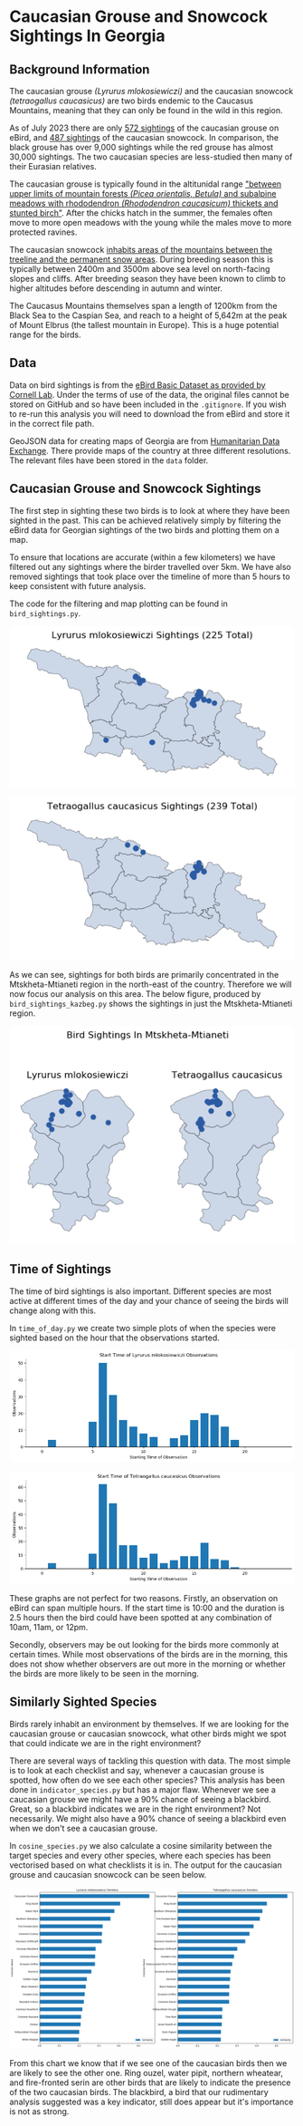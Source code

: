 # Caucasian Grouse and Snowcock Sightings In Georgia

## Background Information

The caucasian grouse _(Lyrurus mlokosiewiczi)_ and the caucasian snowcock _(tetraogallus caucasicus)_ are two birds endemic to the Caucasus Mountains, meaning that they can only be found in the wild in this region.

As of July 2023 there are only [572 sightings](https://ebird.org/species/caugro1) of the caucasian grouse on eBird, and [487 sightings](https://ebird.org/species/causno1/) of the caucasian snowcock. In comparison, the black grouse has over 9,000 sightings while the red grouse has almost 30,000 sightings. The two caucasian species are less-studied then many of their Eurasian relatives.

The caucasian grouse is typically found in the altitunidal range ["between upper limits of mountain forests _(Picea orientalis, Betula)_ and subalpine meadows with rhododendron _(Rhododendron caucasicum)_ thickets and stunted birch"](https://doi.org/10.2173/bow.caugro1.01.1). After the chicks hatch in the summer, the females often move to more open meadows with the young while the males move to more protected ravines.

The caucasian snowcock [inhabits areas of the mountains between the treeline and the permanent snow areas](https://birdsoftheworld.org/bow/species/causno1/cur/habitat). During breeding season this is typically between 2400m and 3500m above sea level on north-facing slopes and cliffs. After breeding season they have been known to climb to higher altitudes before descending in autumn and winter.

The Caucasus Mountains themselves span a length of 1200km from the Black Sea to the Caspian Sea, and reach to a height of 5,642m at the peak of Mount Elbrus (the tallest mountain in Europe). This is a huge potential range for the birds.

## Data

Data on bird sightings is from the [eBird Basic Dataset as provided by Cornell Lab](https://science.ebird.org/en/use-ebird-data/download-ebird-data-products). Under the terms of use of the data, the original files cannot be stored on GitHub and so have been included in the `.gitignore`. If you wish to re-run this analysis you will need to download the from eBird and store it in the correct file path.

GeoJSON data for creating maps of Georgia are from [Humanitarian Data Exchange](https://data.humdata.org/dataset/geoboundaries-admin-boundaries-for-georgia). There provide maps of the country at three different resolutions. The relevant files have been stored in the `data` folder.

## Caucasian Grouse and Snowcock Sightings

The first step in sighting these two birds is to look at where they have been sighted in the past. This can be achieved relatively simply by filtering the eBird data for Georgian sightings of the two birds and plotting them on a map.

To ensure that locations are accurate (within a few kilometers) we have filtered out any sightings where the birder travelled over 5km. We have also removed sightings that took place over the timeline of more than 5 hours to keep consistent with future analysis.

The code for the filtering and map plotting can be found in `bird_sightings.py`.

![Caucasian grouse sightings in Georgia](./fig/lyrurus_mlokosiewiczi_sightings.png)

![Caucasian snowcock sightings in Georgia](./fig/tetraogallus_caucasicus_sightings.png)

As we can see, sightings for both birds are primarily concentrated in the Mtskheta-Mtianeti region in the north-east of the country. Therefore we will now focus our analysis on this area. The below figure, produced by `bird_sightings_kazbeg.py` shows the sightings in just the Mtskheta-Mtianeti region.

![Mtskheta-Mtianeti sightings](./fig/regional_sightings.png)

## Time of Sightings

The time of bird sightings is also important. Different species are most active at different times of the day and your chance of seeing the birds will change along with this.

In `time_of_day.py` we create two simple plots of when the species were sighted based on the hour that the observations started.

![Graph of times of Caucasian grouse sightings](./fig/lyrurus_mlokosiewiczi_time_simple.png)

![Graph of times of Caucasian snowcock sightings](./fig/tetraogallus_caucasicus_time_simple.png)

These graphs are not perfect for two reasons. Firstly, an observation on eBird can span multiple hours. If the start time is 10:00 and the duration is 2.5 hours then the bird could have been spotted at any combination of 10am, 11am, or 12pm.

Secondly, observers may be out looking for the birds more commonly at certain times. While most observations of the birds are in the morning, this does not show whether observers are out more in the morning or whether the birds are more likely to be seen in the morning.

## Similarly Sighted Species

Birds rarely inhabit an environment by themselves. If we are looking for the caucasian grouse or caucasian snowcock, what other birds might we spot that could indicate we are in the right environment?

There are several ways of tackling this question with data. The most simple is to look at each checklist and say, whenever a caucasian grouse is spotted, how often do we see each other species? This analysis has been done in `indicator_species.py` but has a major flaw. Whenever we see a caucasian grouse we might have a 90% chance of seeing a blackbird. Great, so a blackbird indicates we are in the right environment? Not necessarily. We might also have a 90% chance of seeing a blackbird even when we don't see a caucasian grouse.

In `cosine_species.py` we also calculate a cosine similarity between the target species and every other species, where each species has been vectorised based on what checklists it is in. The output for the caucasian grouse and caucasian snowcock can be seen below.

![The most similarly seen birds alongside the caucasian birds](./fig/cosine_similars.png)

From this chart we know that if we see one of the caucasian birds then we are likely to see the other one. Ring ouzel, water pipit, northern wheatear, and fire-fronted serin are other birds that are likely to indicate the presence of the two caucasian birds. The blackbird, a bird that our rudimentary analysis suggested was a key indicator, still does appear but it's importance is not as strong.